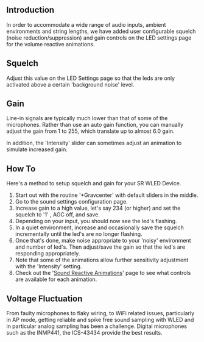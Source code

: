 ## Introduction

In order to accommodate a wide range of audio inputs, ambient environments and string lengths, we have added user configurable squelch (noise reduction/suppression) and gain controls on the LED settings page for the volume reactive animations.

## Squelch
Adjust this value on the LED Settings page so that the leds are only activated above a certain 'background noise' level.

## Gain
Line-in signals are typically much lower than that of some of the microphones. Rather than use an auto gain function, you can manually adjust the gain from 1 to 255, which translate up to almost 6.0 gain.

In addition, the 'Intensity' slider can sometimes adjust an animation to simulate increased gain.

## How To
Here's a method to setup squelch and gain for your SR WLED Device.

1. Start out with the routine '*Gravcenter' with default sliders in the middle.
2. Go to the sound settings configuration page.
3. Increase gain to a high value, let's say 234 (or higher) and set the squelch to '1' , AGC off, and save.
4. Depending on your input, you should now see the led's flashing.
5. In a quiet environment, increase and occasionally save the squelch incrementally until the led's are no longer flashing.
6. Once that's done, make noise appropriate to your 'noisy' environment and number of led's. Then adjust/save the gain so that the led's are responding appropriately.
7. Note that some of the animations allow further sensitivity adjustment with the 'Intensity' setting.
8. Check out the '[Sound Reactive Animations](https://github.com/atuline/WLED/wiki/Reactive-Animations)' page to see what controls are available for each animation.


## Voltage Fluctuation
From faulty microphones to flaky wiring, to WiFi related issues, particularly in AP mode, getting reliable and spike free sound sampling with WLED and in particular analog sampling has been a challenge. Digital microphones such as the INMP441, the ICS-43434 provide the best results.
